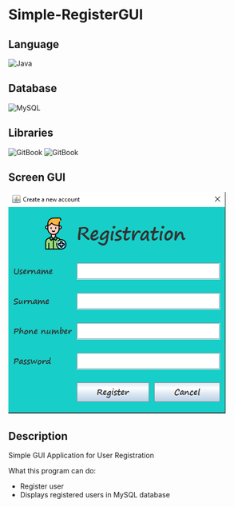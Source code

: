 # Simple-RegisterGUI

## Language
![Java](https://img.shields.io/badge/Java-black?style=for-the-badge&logo=CoffeeScript&logoColor=orange)

## Database
![MySQL](https://img.shields.io/badge/MySQL-black?style=for-the-badge&logo=MySQL)

## Libraries
![GitBook](https://img.shields.io/badge/JavaFX-black?style=for-the-badge&logo=GitBook&logoColor=orange)
![GitBook](https://img.shields.io/badge/JavaSQL-black?style=for-the-badge&logo=GitBook&logoColor=blue)

## Screen GUI
<img src="https://github.com/Baburchik01/Simple-RegisterGUI/blob/Example/screens/RegisterGUI.png">

## Description
Simple GUI Application for User Registration

What this program can do:
+ Register user
+ Displays registered users in MySQL database
